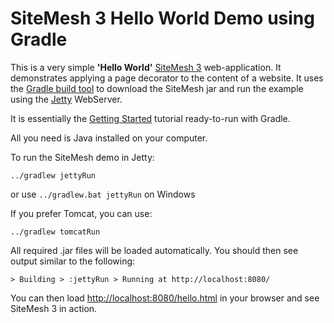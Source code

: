 SiteMesh 3 Hello World Demo using Gradle
=======================================
This is a very simple **'Hello World'** [SiteMesh 3](https://sitemesh.github.io/sitemesh-website/overview.html) web-application.  It demonstrates applying a page decorator to the content of a website.  It uses the [Gradle build tool](https://www.gradle.org/) to download the SiteMesh jar and run the example using the [Jetty](https://www.eclipse.org/jetty/) WebServer.

It is essentially the [Getting Started](https://sitemesh.github.io/sitemesh-website/getting-started.html) tutorial ready-to-run with Gradle.

All you need is Java installed on your computer. 

To run the SiteMesh demo in Jetty:

```
../gradlew jettyRun
```
    

or use `../gradlew.bat jettyRun` on Windows

If you prefer Tomcat, you can use:

```
../gradlew tomcatRun
```


All required .jar files will be loaded automatically.  You should then see output similar to the following:

    > Building > :jettyRun > Running at http://localhost:8080/
    
You can then load [http://localhost:8080/hello.html](http://localhost:8080/) in your browser and see SiteMesh 3 in action.
    

